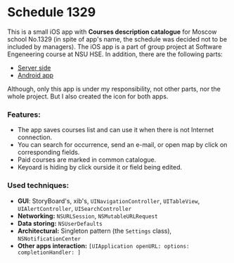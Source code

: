 # Schedule 1329

This is a small iOS app with **Courses description catalogue** for Moscow school No.1329
(in spite of app's name, the schedule was decided not to be included by managers).
The iOS app is a part of group project at Software Engeneering course at NSU HSE. In addition, there are the following parts:
- [Server side](https://github.com/Alpha424/CoursesAppServer)
- [Android app](https://github.com/AplusD/school-1329-additional-lessons-catalog-Android)

Although, only this app is under my responsibility, not other parts, nor the whole project.
But I also created the icon for both apps.

### Features:
- The app saves courses list and can use it when there is not Internet connection.
- You can search for occurrence, send an e-mail, or open map by click on corresponding fields.
- Paid courses are marked in common catalogue.
- Keyoard is hiding by click ourside it or field being edited.

### Used techniques:
- **GUI**: StoryBoard's, xib's, `UINavigationController`, `UITableView`, `UIAlertController`, `UISearchController`
- **Networking:** `NSURLSession`, `NSMutableURLRequest`
- **Data storing:** `NSUserDefaults`
- **Architectural:** Singleton pattern (the `Settings` class), `NSNotificationCenter`
- **Other apps interaction:** `[UIApplication openURL: options: completionHandler: ]`
